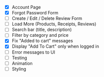 - [X] Account Page
- [X] Forgot Password Form
- [ ] Create / Edit / Delete Review Form 
- [ ] Load More (Products, Receipts, Reviews)
- [ ] Search bar (title, description)
- [ ] Filter by category and price
- [X] Fix "Added to cart" messages
- [X] Display "Add To Cart" only when logged in
- [ ] Error messages to UI
- [ ] Testing
- [ ] Animation
- [ ] Styling